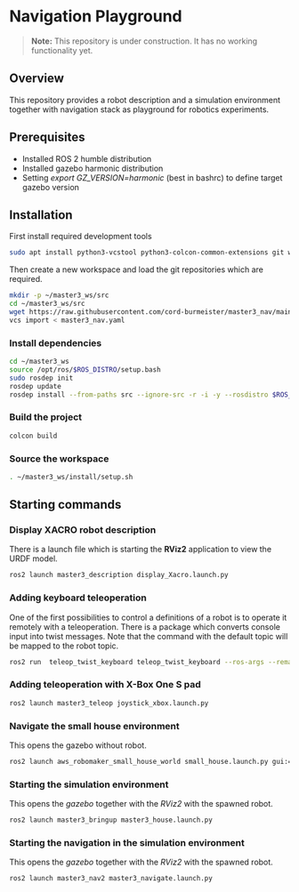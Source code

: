 # Navigation Playground

>**Note:** This repository is under construction. It has no working functionality yet.

## Overview

This repository provides a robot description and a simulation environment together with navigation stack as playground for robotics experiments.

## Prerequisites

* Installed ROS 2 humble distribution
* Installed gazebo harmonic distribution
* Setting *export GZ_VERSION=harmonic* (best in bashrc) to define target gazebo version

## Installation

First install required development tools

``` bash
sudo apt install python3-vcstool python3-colcon-common-extensions git wget
```

Then create a new workspace and load the git repositories which are required.

``` bash
mkdir -p ~/master3_ws/src
cd ~/master3_ws/src
wget https://raw.githubusercontent.com/cord-burmeister/master3_nav/main/master3_nav.yaml
vcs import < master3_nav.yaml
```

### Install dependencies

``` bash
cd ~/master3_ws
source /opt/ros/$ROS_DISTRO/setup.bash
sudo rosdep init
rosdep update
rosdep install --from-paths src --ignore-src -r -i -y --rosdistro $ROS_DISTRO
```

### Build the project

``` bash
colcon build 
```

### Source the workspace

``` bash
. ~/master3_ws/install/setup.sh
```


## Starting commands

### Display XACRO robot description

There is a launch file which is starting the **RViz2** application to view the URDF model.

``` bash
ros2 launch master3_description display_Xacro.launch.py
```

### Adding keyboard teleoperation

One of the first possibilities to control a definitions of a robot is to operate it remotely with a teleoperation. There is a package which converts console input into twist messages. Note that the command with the default topic will be mapped to the robot topic.

``` bash
ros2 run  teleop_twist_keyboard teleop_twist_keyboard --ros-args --remap cmd_vel:=master3_drive/cmd_vel
```

### Adding teleoperation with X-Box One S pad

``` bash
ros2 launch master3_teleop joystick_xbox.launch.py 
```

### Navigate the small house environment

This opens the gazebo without robot.

``` bash
ros2 launch aws_robomaker_small_house_world small_house.launch.py gui:=true
```

### Starting the simulation environment

This opens the *gazebo* together with the *RViz2* with the spawned robot.

``` bash
ros2 launch master3_bringup master3_house.launch.py
```

### Starting the navigation in the simulation environment

This opens the *gazebo* together with the *RViz2* with the spawned robot.

``` bash
ros2 launch master3_nav2 master3_navigate.launch.py
```
